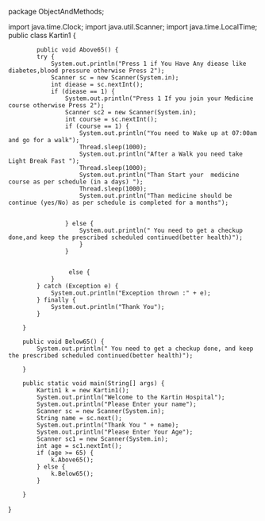 package ObjectAndMethods;

import java.time.Clock;
import java.util.Scanner;
import java.time.LocalTime;
public class Kartin1 {
	
   
			public void Above65() {
			try {
				System.out.println("Press 1 if You Have Any diease like diabetes,blood pressure otherwise Press 2");
				Scanner sc = new Scanner(System.in);
				int diease = sc.nextInt();
				if (diease == 1) {
					System.out.println("Press 1 If you join your Medicine course otherwise Press 2");
					Scanner sc2 = new Scanner(System.in);
					int course = sc.nextInt();
					if (course == 1) {
						System.out.println("You need to Wake up at 07:00am and go for a walk");
						Thread.sleep(1000);
						System.out.println("After a Walk you need take Light Break Fast ");
						Thread.sleep(1000);
						System.out.println("Than Start your  medicine course as per schedule (in a days) ");
						Thread.sleep(1000);
						System.out.println("Than medicine should be continue (yes/No) as per schedule is completed for a months");
						
						
					} else {
						System.out.println(" You need to get a checkup done,and keep the prescribed scheduled continued(better health)");
						}
					}
						
								
					 else {
				}
			} catch (Exception e) {
				System.out.println("Exception thrown :" + e);
			} finally {
				System.out.println("Thank You");
			}

		}

		public void Below65() {
			System.out.println(" You need to get a checkup done, and keep the prescribed scheduled continued(better health)");

		}

		public static void main(String[] args) {
			Kartin1 k = new Kartin1();
			System.out.println("Welcome to the Kartin Hospital");
			System.out.println("Please Enter your name");
			Scanner sc = new Scanner(System.in);
			String name = sc.next();
			System.out.println("Thank You " + name);
			System.out.println("Please Enter Your Age");
			Scanner sc1 = new Scanner(System.in);
			int age = sc1.nextInt();
			if (age >= 65) {
				k.Above65();
			} else {
				k.Below65();
			}

		}

	

}



